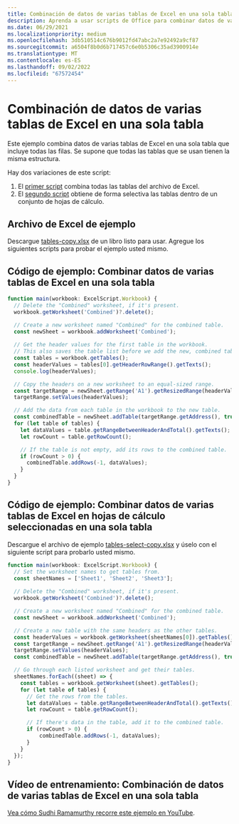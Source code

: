 ```yaml
---
title: Combinación de datos de varias tablas de Excel en una sola tabla
description: Aprenda a usar scripts de Office para combinar datos de varias tablas de Excel en una sola tabla.
ms.date: 06/29/2021
ms.localizationpriority: medium
ms.openlocfilehash: 3db510514c676b9012fd47abc2a7e92492a9cf87
ms.sourcegitcommit: a6504f8b0d6b717457c6e0b5306c35ad3900914e
ms.translationtype: MT
ms.contentlocale: es-ES
ms.lasthandoff: 09/02/2022
ms.locfileid: "67572454"
---
```

# <a name="combine-data-from-multiple-excel-tables-into-a-single-table"></a>Combinación de datos de varias tablas de Excel en una sola tabla

Este ejemplo combina datos de varias tablas de Excel en una sola tabla que incluye todas las filas. Se supone que todas las tablas que se usan tienen la misma estructura.

Hay dos variaciones de este script:

1. El [primer script](#sample-code-combine-data-from-multiple-excel-tables-into-a-single-table) combina todas las tablas del archivo de Excel.
1. El [segundo script](#sample-code-combine-data-from-multiple-excel-tables-in-select-worksheets-into-a-single-table) obtiene de forma selectiva las tablas dentro de un conjunto de hojas de cálculo.

## <a name="sample-excel-file"></a>Archivo de Excel de ejemplo

Descargue [tables-copy.xlsx](tables-copy.xlsx) de un libro listo para usar. Agregue los siguientes scripts para probar el ejemplo usted mismo.

## <a name="sample-code-combine-data-from-multiple-excel-tables-into-a-single-table"></a>Código de ejemplo: Combinar datos de varias tablas de Excel en una sola tabla

```TypeScript
function main(workbook: ExcelScript.Workbook) {
  // Delete the "Combined" worksheet, if it's present.
  workbook.getWorksheet('Combined')?.delete();

  // Create a new worksheet named "Combined" for the combined table.
  const newSheet = workbook.addWorksheet('Combined');
  
  // Get the header values for the first table in the workbook.
  // This also saves the table list before we add the new, combined table.
  const tables = workbook.getTables();    
  const headerValues = tables[0].getHeaderRowRange().getTexts();
  console.log(headerValues);

  // Copy the headers on a new worksheet to an equal-sized range.
  const targetRange = newSheet.getRange('A1').getResizedRange(headerValues.length-1, headerValues[0].length-1);
  targetRange.setValues(headerValues);

  // Add the data from each table in the workbook to the new table.
  const combinedTable = newSheet.addTable(targetRange.getAddress(), true);
  for (let table of tables) {      
    let dataValues = table.getRangeBetweenHeaderAndTotal().getTexts();
    let rowCount = table.getRowCount();

    // If the table is not empty, add its rows to the combined table.
    if (rowCount > 0) {
      combinedTable.addRows(-1, dataValues);
    }
  }
}
```

## <a name="sample-code-combine-data-from-multiple-excel-tables-in-select-worksheets-into-a-single-table"></a>Código de ejemplo: Combinar datos de varias tablas de Excel en hojas de cálculo seleccionadas en una sola tabla

Descargue el archivo de ejemplo [tables-select-copy.xlsx](tables-select-copy.xlsx) y úselo con el siguiente script para probarlo usted mismo.

```TypeScript
function main(workbook: ExcelScript.Workbook) {
  // Set the worksheet names to get tables from.
  const sheetNames = ['Sheet1', 'Sheet2', 'Sheet3'];
    
  // Delete the "Combined" worksheet, if it's present.
  workbook.getWorksheet('Combined')?.delete();

  // Create a new worksheet named "Combined" for the combined table.
  const newSheet = workbook.addWorksheet('Combined');

  // Create a new table with the same headers as the other tables.
  const headerValues = workbook.getWorksheet(sheetNames[0]).getTables()[0].getHeaderRowRange().getTexts();
  const targetRange = newSheet.getRange('A1').getResizedRange(headerValues.length-1, headerValues[0].length-1);
  targetRange.setValues(headerValues);
  const combinedTable = newSheet.addTable(targetRange.getAddress(), true);

  // Go through each listed worksheet and get their tables.
  sheetNames.forEach((sheet) => {
    const tables = workbook.getWorksheet(sheet).getTables();     
    for (let table of tables) {
      // Get the rows from the tables.
      let dataValues = table.getRangeBetweenHeaderAndTotal().getTexts();
      let rowCount = table.getRowCount();

      // If there's data in the table, add it to the combined table.
      if (rowCount > 0) {
          combinedTable.addRows(-1, dataValues);
      }
    }
  });
}
```

## <a name="training-video-combine-data-from-multiple-excel-tables-into-a-single-table"></a>Vídeo de entrenamiento: Combinación de datos de varias tablas de Excel en una sola tabla

[Vea cómo Sudhi Ramamurthy recorre este ejemplo en YouTube](https://youtu.be/di-8JukK3Lc).
